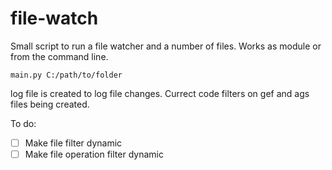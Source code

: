 # file-watch

Small script to run a file watcher and a number of files.
Works as module or from the command line.

```
main.py C:/path/to/folder
```

log file is created to log file changes. Currect code filters on gef and ags files being created.

To do:
- [ ] Make file filter dynamic
- [ ] Make file operation filter dynamic
